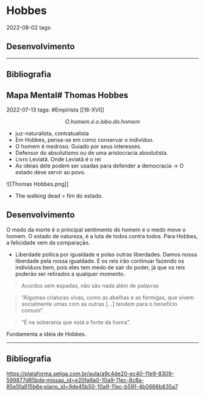 # Hobbes
2022-08-02
tags: 

## Desenvolvimento

-----------------------------------------------
## Bibliografia
## Mapa Mental# Thomas Hobbes
2022-07-13
tags: #Empirista [[16-XVI]]

$$O.homem.é.o.lobo.do.homem$$

* juz-naturalista, contratualista
* Em Hobbes, pensa-se em como conservar o indivíduo.
* O homem é medroso. Guiado por seus interesses.
* Defensor do absolutismo ou de uma aristocracia absolutista.
* Livro Leviatã. Onde Leviatã é o rei
* As ideias dele podem ser usadas para defender a democracia → O estado deve servir ao povo.

![[Thomas Hobbes.png]]

* The walking dead = fim do estado.

## Desenvolvimento

O medo da morte é o principal sentimento do homem e o medo move o homem. O estado de natureza, é a luta de todos contra todos. Para Hobbes, a felicidade vem da comparação.

* Liberdade políica por igualdade e polas outras liberdades. Damos nossa liberdade pela nossa igualdade. E os reis irão continuar fazendo os indivíduos bem, pois eles tem medo de sair do poder, já que os reis poderão ser retirados a qualquer momento.

> Acordos sem espadas, não são nada além de palavras

> “Algumas criaturas vivas, como as abelhas e as formigas, que vivem socialmente umas com as outras [...] tendem para o benefício comum”.

> “É na soberania que está a fonte da honra”.

Fundamenta a ideia de Hobbes.

-----------------------------------------------
## Bibliografia

https://plataforma.seliga.com.br/aula/a9c4de20-ec40-11e9-8309-599877d85bde;missao_id=e20fa9a0-10a9-11ec-8c8a-85e5fa815b6e;plano_id=9de45b50-10a9-11ec-b591-4b0666b835a7


